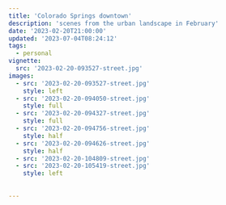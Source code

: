 ```yaml
---
title: 'Colorado Springs downtown'
description: 'scenes from the urban landscape in February'
date: '2023-02-20T21:00:00'
updated: '2023-07-04T08:24:12'
tags:
  - personal
vignette:
  src: '2023-02-20-093527-street.jpg'
images:
  - src: '2023-02-20-093527-street.jpg'
    style: left
  - src: '2023-02-20-094050-street.jpg'
    style: full
  - src: '2023-02-20-094327-street.jpg'
    style: full
  - src: '2023-02-20-094756-street.jpg'
    style: half
  - src: '2023-02-20-094626-street.jpg'
    style: half
  - src: '2023-02-20-104809-street.jpg'
  - src: '2023-02-20-105419-street.jpg'
    style: left
  
  
---
```


